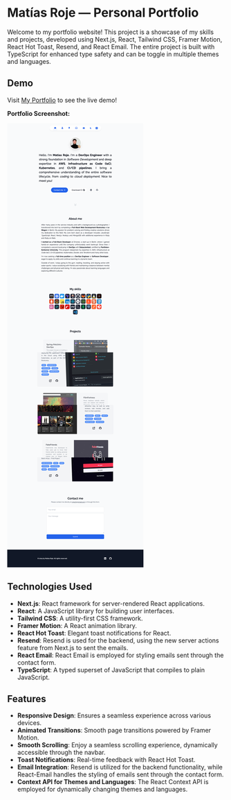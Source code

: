 # Matías Roje — Personal Portfolio

Welcome to my portfolio website! This project is a showcase of my skills and projects, developed using Next.js, React, Tailwind CSS, Framer Motion, React Hot Toast, Resend, and React Email. The entire project is built with TypeScript for enhanced type safety and can be toggle in multiple themes and languages.

## Demo

Visit [My Portfolio](https://mr-portfolio-site.vercel.app/) to see the live demo!

**Portfolio Screenshot:**

![Portfolio Screenshot](public/mr-portfolio-screenshot2.png)

## Technologies Used

- **Next.js**: React framework for server-rendered React applications.
- **React**: A JavaScript library for building user interfaces.
- **Tailwind CSS**: A utility-first CSS framework.
- **Framer Motion**: A React animation library.
- **React Hot Toast**: Elegant toast notifications for React.
- **Resend**: Resend is used for the backend, using the new server actions feature from Next.js to sent the emails.
- **React Email**: React Email is employed for styling emails sent through the contact form.
- **TypeScript**: A typed superset of JavaScript that compiles to plain JavaScript.

## Features

- **Responsive Design**: Ensures a seamless experience across various devices.
- **Animated Transitions**: Smooth page transitions powered by Framer Motion.
- **Smooth Scrolling**: Enjoy a seamless scrolling experience, dynamically accessible through the navbar.
- **Toast Notifications**: Real-time feedback with React Hot Toast.
- **Email Integration**: Resend is utilized for the backend functionality, while React-Email handles the styling of emails sent through the contact form.
- **Context API for Themes and Languages**: The React Context API is employed for dynamically changing themes and languages.
